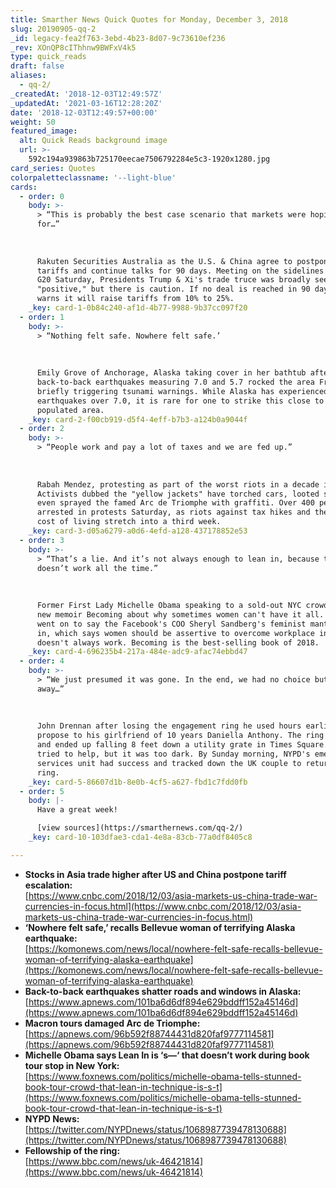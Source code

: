 ```yaml
---
title: Smarther News Quick Quotes for Monday, December 3, 2018
slug: 20190905-qq-2
_id: legacy-fea2f763-3ebd-4b23-8d07-9c73610ef236
_rev: XOnQP8cIThhnw9BWFxV4k5
type: quick_reads
draft: false
aliases:
  - qq-2/
_createdAt: '2018-12-03T12:49:57Z'
_updatedAt: '2021-03-16T12:28:20Z'
date: '2018-12-03T12:49:57+00:00'
weight: 50
featured_image:
  alt: Quick Reads background image
  url: >-
    592c194a939863b725170eecae7506792284e5c3-1920x1280.jpg
card_series: Quotes
colorpaletteclassname: '--light-blue'
cards:
  - order: 0
    body: >-
      > “This is probably the best case scenario that markets were hoping
      for…”  
        
        
        
      Rakuten Securities Australia as the U.S. & China agree to postpone new
      tariffs and continue talks for 90 days. Meeting on the sidelines of the
      G20 Saturday, Presidents Trump & Xi's trade truce was broadly seen as
      "positive," but there is caution. If no deal is reached in 90 days, U.S.
      warns it will raise tariffs from 10% to 25%.
    _key: card-1-0b84c240-af1d-4b77-9988-9b37cc097f20
  - order: 1
    body: >-
      > “Nothing felt safe. Nowhere felt safe.’  
        
        
        
      Emily Grove of Anchorage, Alaska taking cover in her bathtub after
      back-to-back earthquakes measuring 7.0 and 5.7 rocked the area Friday,
      briefly triggering tsunami warnings. While Alaska has experienced powerful
      earthquakes over 7.0, it is rare for one to strike this close to a densely
      populated area.
    _key: card-2-f00cb919-d5f4-4eff-b7b3-a124b0a9044f
  - order: 2
    body: >-
      > “People work and pay a lot of taxes and we are fed up.”  
        
        
        
      Rabah Mendez, protesting as part of the worst riots in a decade in Paris.
      Activists dubbed the "yellow jackets" have torched cars, looted shops, and
      even sprayed the famed Arc de Triomphe with graffiti. Over 400 people were
      arrested in protests Saturday, as riots against tax hikes and the high
      cost of living stretch into a third week.
    _key: card-3-d05a6279-a0d6-4efd-a128-437178852e53
  - order: 3
    body: >-
      > “That’s a lie. And it’s not always enough to lean in, because that s***
      doesn’t work all the time.”  
        
        
        
      Former First Lady Michelle Obama speaking to a sold-out NYC crowd for her
      new memoir Becoming about why sometimes women can't have it all. Obama
      went on to say the Facebook's COO Sheryl Sandberg's feminist mantra lean
      in, which says women should be assertive to overcome workplace inequities,
      doesn't always work. Becoming is the best-selling book of 2018.
    _key: card-4-696235b4-217a-484e-adc9-afac74ebbd47
  - order: 4
    body: >-
      > “We just presumed it was gone. In the end, we had no choice but to walk
      away…”  
        
        
        
      John Drennan after losing the engagement ring he used hours earlier to
      propose to his girlfriend of 10 years Daniella Anthony. The ring slid off
      and ended up falling 8 feet down a utility grate in Times Square. Police
      tried to help, but it was too dark. By Sunday morning, NYPD's emergency
      services unit had success and tracked down the UK couple to return the
      ring.
    _key: card-5-86607d1b-8e0b-4cf5-a627-fbd1c7fdd0fb
  - order: 5
    body: |-
      Have a great week!

      [view sources](https://smarthernews.com/qq-2/)
    _key: card-10-103dfae3-cda1-4e8a-83cb-77a0df8405c8

---
```

* **Stocks in Asia trade higher after US and China postpone tariff escalation:**  
[https://www.cnbc.com/2018/12/03/asia-markets-us-china-trade-war-currencies-in-focus.html](https://www.cnbc.com/2018/12/03/asia-markets-us-china-trade-war-currencies-in-focus.html)
* **‘Nowhere felt safe,’ recalls Bellevue woman of terrifying Alaska earthquake:**  
[https://komonews.com/news/local/nowhere-felt-safe-recalls-bellevue-woman-of-terrifying-alaska-earthquake](https://komonews.com/news/local/nowhere-felt-safe-recalls-bellevue-woman-of-terrifying-alaska-earthquake)
* **Back-to-back earthquakes shatter roads and windows in Alaska:**  
[https://www.apnews.com/101ba6d6df894e629bddff152a45146d](https://www.apnews.com/101ba6d6df894e629bddff152a45146d)
* **Macron tours damaged Arc de Triomphe:**  
[https://apnews.com/96b592f88744431d820faf9777114581](https://apnews.com/96b592f88744431d820faf9777114581)
* **Michelle Obama says Lean In is ‘s—‘ that doesn’t work during book tour stop in New York:**  
[https://www.foxnews.com/politics/michelle-obama-tells-stunned-book-tour-crowd-that-lean-in-technique-is-s-t](https://www.foxnews.com/politics/michelle-obama-tells-stunned-book-tour-crowd-that-lean-in-technique-is-s-t)
* **NYPD News:**  
[https://twitter.com/NYPDnews/status/1068987739478130688](https://twitter.com/NYPDnews/status/1068987739478130688)
* **Fellowship of the ring:**  
[https://www.bbc.com/news/uk-46421814](https://www.bbc.com/news/uk-46421814)